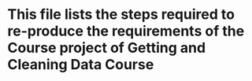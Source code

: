 # This file lists the steps required to re-produce the requirements of the Course project of Getting and Cleaning Data Course
